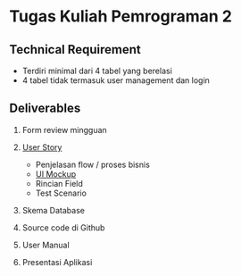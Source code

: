 # Tugas Kuliah Pemrograman 2 #

## Technical Requirement ##

* Terdiri minimal dari 4 tabel yang berelasi
* 4 tabel tidak termasuk user management dan login


## Deliverables ##

1. Form review mingguan

2. [User Story](http://software.endy.muhardin.com/manajemen/fase-requirement/)

    * Penjelasan flow / proses bisnis
    * [UI Mockup](http://pencil.evolus.vn/)
    * Rincian Field
    * Test Scenario

3. Skema Database

4. Source code di Github

5. User Manual

6. Presentasi Aplikasi

